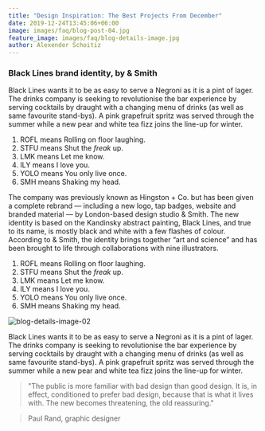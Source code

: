 ```yaml
---
title: "Design Inspiration: The Best Projects From December"
date: 2019-12-24T13:45:06+06:00
image: images/faq/blog-post-04.jpg
feature_image: images/faq/blog-details-image.jpg
author: Alexender Schoitiz
---
```

### Black Lines brand identity, by & Smith

Black Lines wants it to be as easy to serve a Negroni as it is a pint of lager. The drinks company is seeking to revolutionise the bar experience by serving cocktails by draught with a changing menu of drinks (as well as same favourite stand-bys). A pink grapefruit spritz was served through the summer while a new pear and white tea fizz joins the line-up for winter.

1. ROFL means Rolling on floor laughing.
2. STFU means Shut the *freak* up.
3. LMK means Let me know.
4. ILY means I love you.
5. YOLO means You only live once.
6. SMH means Shaking my head.

The company was previously known as Hingston + Co. but has been given a complete rebrand — including a new logo, tap badges, website and branded material — by London-based design studio & Smith. The new identity is based on the Kandinsky abstract painting, Black Lines, and true to its name, is mostly black and white with a few flashes of colour. According to & Smith, the identity brings together “art and science” and has been brought to life through collaborations with nine illustrators.

1. ROFL means Rolling on floor laughing.
2. STFU means Shut the *freak* up.
3. LMK means Let me know.
4. ILY means I love you.
5. YOLO means You only live once.
6. SMH means Shaking my head.

![blog-details-image-02](https://user-images.githubusercontent.com/16266381/71399826-2009b380-264f-11ea-9bc3-59d7fa9a9994.jpg)

Black Lines wants it to be as easy to serve a Negroni as it is a pint of lager. The drinks company is seeking to revolutionise the bar experience by serving cocktails by draught with a changing menu of drinks (as well as same favourite stand-bys). A pink grapefruit spritz was served through the summer while a new pear and white tea fizz joins the line-up for winter.

> "The public is more familiar with bad design than good design. It is, in effect, conditioned to prefer bad design, because that is what it lives with. The new becomes threatening, the old reassuring."


> Paul Rand, graphic designer

